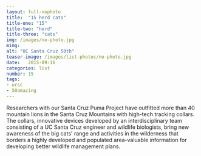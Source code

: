 ```yaml
---
layout: full-nophoto
title:  "15 herd cats"
title-one: "15"
title-two: "herd"
title-three: "cats"
img: /images/no-photo.jpg
mimg: 
alt: "UC Santa Cruz 50th"
teaser-image: /images/list-photos/no-photo.jpg
date:   2015-09-16
categories: list
number: 15
tags:
- ucsc
- 50amazing
---
```

Researchers with our Santa Cruz Puma Project have outfitted more than 40 mountain lions in the Santa Cruz Mountains with high-tech tracking collars. The collars, innovative devices developed by an interdisciplinary team consisting of a UC Santa Cruz engineer and wildlife biologists, bring new awareness of the big cats' range and activities in the wilderness that borders a highly developed and populated area-valuable information for developing better wildlife management plans.